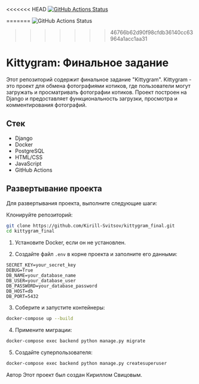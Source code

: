 <<<<<<< HEAD
[![GitHub Actions Status](https://github.com/Kirill-Svitsov/kittygram_final/workflows/main/badge.svg)](https://github.com/Kirill-Svitsov/kittygram_final/actions)


=======
![GitHub Actions Status](https://github.com/Kirill-Svitsov/kittygram_final/actions/workflows/main.yml/badge.svg)
>>>>>>> 46766b62d90f98cfdb36140cc63964a1acc1aa31

# Kittygram: Финальное задание

Этот репозиторий содержит финальное задание "Kittygram".
Kittygram - это проект для обмена фотографиями котиков, где пользователи могут загружать
и просматривать фотографии котиков. Проект построен на Django и предоставляет функциональность загрузки,
просмотра и комментирования фотографий.

## Стек

- Django
- Docker
- PostgreSQL
- HTML/CSS
- JavaScript
- GitHub Actions

## Развертывание проекта

Для развертывания проекта, выполните следующие шаги:

Клонируйте репозиторий:

```bash
git clone https://github.com/Kirill-Svitsov/kittygram_final.git
cd kittygram_final
```

1. Установите Docker, если он не установлен.

2. Создайте файл `.env` в корне проекта и заполните его данными:

```env
SECRET_KEY=your_secret_key
DEBUG=True
DB_NAME=your_database_name
DB_USER=your_database_user
DB_PASSWORD=your_database_password
DB_HOST=db
DB_PORT=5432
```
3. Соберите и запустите контейнеры:

```bash
docker-compose up --build
```

4. Примените миграции:

```bash
docker-compose exec backend python manage.py migrate
```

5. Создайте суперпользователя:

```bash
docker-compose exec backend python manage.py createsuperuser

```

Автор
Этот проект был создан Кириллом Свицовым.
